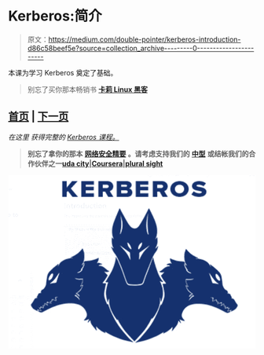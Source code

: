 # Kerberos:简介

> 原文：<https://medium.com/double-pointer/kerberos-introduction-d86c58beef5e?source=collection_archive---------0----------------------->

本课为学习 Kerberos 奠定了基础。

> 别忘了买你那本畅销书 [**卡莉 Linux 黑客**](https://amzn.to/3K4hQzp)

## [首页](https://bit.ly/3CoSIO2) | [下一页](https://bit.ly/3IMPN46)

*在这里* *获得完整的* [*Kerberos 课程。*](https://bit.ly/3vL8qSy)

> **别忘了拿你的那本** [**网络安全精要**](https://amzn.to/3BFWeEI) **。请考虑支持我们的** [**中型**](https://bit.ly/3OvimpR) **或结帐我们的合作伙伴之一**[**uda city**](https://bit.ly/3JIpvl4)**|**[**Coursera**](https://imp.i384100.net/zaYBB0)**|**[**plural sight**](https://pluralsight.pxf.io/Ao7GGK)

![](img/12223542cca8aafdb4147f54d7caf6ee.png)